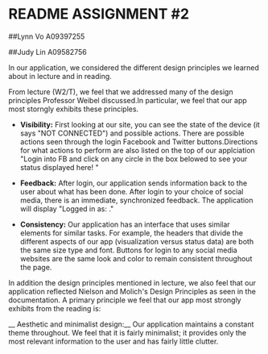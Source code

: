 README ASSIGNMENT #2
====================
##Lynn Vo A09397255

##Judy Lin A09582756

In our application, we considered the different design principles we learned about in lecture and in reading. 


From lecture (W2/T), we feel that we addressed many of the design principles Professor Weibel discussed.In particular, we feel that our app most storngly exhibits these principles. 

* __Visibility:__ First looking at our site, you can see the state of the device (it says "NOT CONNECTED") and possible actions. There are possible actions seen through the login Facebook and Twitter buttons.Directions for what actions to perform are also listed on the top of our applciation "Login into FB and click on any circle in the box belowed to see your status displayed here! "

* __Feedback:__ After login, our application sends information back to the user about what has been done. After login to your choice of social media, there is an immediate, synchronized feedback. The application will display "Logged in as: <Your Name>."

* __Consistency:__ Our application has an interface that uses similar elements for similar tasks. For example, the headers that divide the different aspects of our app (visualization versus status data) are both the same size type and font. Buttons for login to any social media websites are the same look and color to remain consistent throughout the page. 


In addition the design principles mentioned in lecture, we also feel that our application reflected Nielson and Molich's Design Principles as seen in the documentation.
A primary principle we feel that our app most strongly exhibits from the reading is:

__ Aesthetic and minimalist design:__ Our application maintains a constant theme throughout. We feel that it is fairly minimalist; it provides only the most relevant information to the user and has fairly little clutter. 


